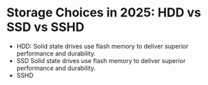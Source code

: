 # Storage Choices in 2025: HDD vs SSD vs SSHD
- HDD: Solid state drives use flash memory to deliver superior performance and durability.
- SSD Solid state drives use flash memory to deliver superior performance and durability.
- SSHD 
